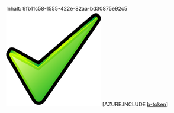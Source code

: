 Inhalt: 9fb11c58-1555-422e-82aa-bd30875e92c5![Bild](4a59a0a9-2314-45c5-ad91-5cf71d66079c.png)
[AZURE.INCLUDE [b-token](438472ce-d7a5-4866-9014-96eeba5143a0.md)]
